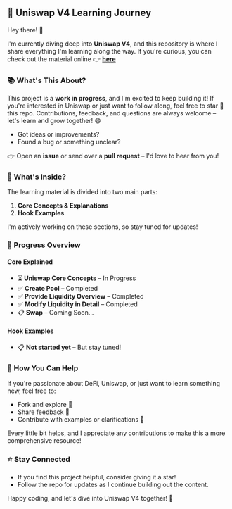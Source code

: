 ## 🚀 Uniswap V4 Learning Journey

Hey there! 👋

I'm currently diving deep into **Uniswap V4**, and this repository is where I share everything I'm learning along the way. If you're curious, you can check out the material online 👉 **[here](https://blockchaincampus.net/docs/UniswapV4/intro)**



### 📚 What's This About?

This project is a **work in progress**, and I'm excited to keep building it! If you're interested in Uniswap or just want to follow along, feel free to star 🌟 this repo. Contributions, feedback, and questions are always welcome – let's learn and grow together! 😄

- Got ideas or improvements?
- Found a bug or something unclear?

👉 Open an **issue** or send over a **pull request** – I'd love to hear from you!



### 🔧 What's Inside?

The learning material is divided into two main parts:

1. **Core Concepts & Explanations**
2. **Hook Examples**

I'm actively working on these sections, so stay tuned for updates!



### 📂 Progress Overview

#### **Core Explained**

- ⏳ **Uniswap Core Concepts** – In Progress
- ✅ **Create Pool** – Completed
- ✅ **Provide Liquidity Overview** – Completed
- ✅ **Modify Liquidity in Detail** – Completed
- 📋 **Swap** – Coming Soon...

#### **Hook Examples**

- 📋 **Not started yet** – But stay tuned!



### 🌱 How You Can Help

If you're passionate about DeFi, Uniswap, or just want to learn something new, feel free to:

- Fork and explore 🧪
- Share feedback 📝
- Contribute with examples or clarifications 🤝

Every little bit helps, and I appreciate any contributions to make this a more comprehensive resource!



### ⭐ Stay Connected

- If you find this project helpful, consider giving it a star!
- Follow the repo for updates as I continue building out the content.

Happy coding, and let's dive into Uniswap V4 together! 🚀

